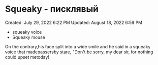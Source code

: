 # Squeaky - писклявый

Created: July 29, 2022 6:22 PM
Updated: August 18, 2022 6:58 PM

- squeaky voice
- Squeaky mouse

On the contrary,his face split into a wide smile and he said in a squeaky voice that madepassersby stare, "Don't be sorry, my dear sir, for nothing could upset metoday!